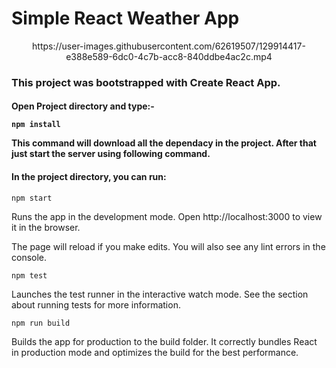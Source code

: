 <h1> Simple React Weather App </h1>
<p></p>

<div align="center">
https://user-images.githubusercontent.com/62619507/129914417-e388e589-6dc0-4c7b-acc8-840ddbe4ac2c.mp4
</div>

<h3>This project was bootstrapped with Create React App.</h3>

<h4>Open Project directory and type:-

`npm install`
<p>This command will download all the dependacy in the project. After that just start the server using following command.</p>

<h4>In the project directory, you can run:</h4>

`npm start`
<p>Runs the app in the development mode.
Open http://localhost:3000 to view it in the browser.</p>

<p>The page will reload if you make edits.
You will also see any lint errors in the console.</p>

`npm test`
<p>Launches the test runner in the interactive watch mode.
See the section about running tests for more information.</p>

`npm run build`
<p>Builds the app for production to the build folder.
It correctly bundles React in production mode and optimizes the build for the best performance.</p>



